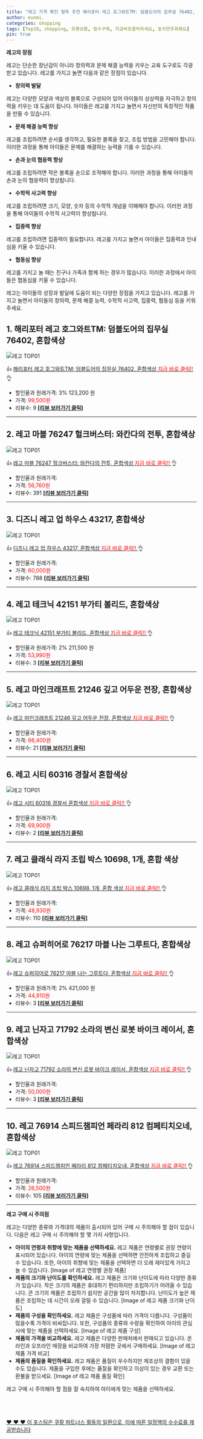 ```yaml
---
title: "레고 가격 확인 필독 추천 해리포터 레고 호그와트TM: 덤블도어의 집무실 76402, 혼합색상 비교 장점 구매가이드"
author: eunmi.
categories: shopping
tags: [Top10, shopping, 유행상품, 필수구매, 지금바로클릭하세요, 놓치면후회해요]
pin: true
---
```

**레고의 장점**

레고는 단순한 장난감이 아니라 창의력과 문제 해결 능력을 키우는 교육 도구로도 각광받고 있습니다. 레고를 가지고 놀면 다음과 같은 장점이 있습니다.

* **창의력 발달**

레고는 다양한 모양과 색상의 블록으로 구성되어 있어 아이들의 상상력을 자극하고 창의력을 키우는 데 도움이 됩니다. 아이들은 레고를 가지고 놀면서 자신만의 독창적인 작품을 만들 수 있습니다.

* **문제 해결 능력 향상**

레고를 조립하려면 순서를 생각하고, 필요한 블록을 찾고, 조립 방법을 고민해야 합니다. 이러한 과정을 통해 아이들은 문제를 해결하는 능력을 기를 수 있습니다.

* **손과 눈의 협응력 향상**

레고를 조립하려면 작은 블록을 손으로 조작해야 합니다. 이러한 과정을 통해 아이들의 손과 눈의 협응력이 향상됩니다.

* **수학적 사고력 향상**

레고를 조립하려면 크기, 모양, 숫자 등의 수학적 개념을 이해해야 합니다. 이러한 과정을 통해 아이들의 수학적 사고력이 향상됩니다.

* **집중력 향상**

레고를 조립하려면 집중력이 필요합니다. 레고를 가지고 놀면서 아이들은 집중력과 인내심을 키울 수 있습니다.

* **협동심 향상**

레고를 가지고 놀 때는 친구나 가족과 함께 하는 경우가 많습니다. 이러한 과정에서 아이들은 협동심을 키울 수 있습니다.

레고는 아이들의 성장과 발달에 도움이 되는 다양한 장점을 가지고 있습니다. 레고를 가지고 놀면서 아이들의 창의력, 문제 해결 능력, 수학적 사고력, 집중력, 협동심 등을 키워주세요.

   

## 1. 해리포터 레고 호그와트TM: 덤블도어의 집무실 76402, 혼합색상

![레고 TOP01](https://thumbnail7.coupangcdn.com/thumbnails/remote/230x230ex/image/retail/images/2022/05/19/16/9/37295286-f5c0-47a4-abe7-09aae57c5cf8.jpg)


👍 [해리포터 레고 호그와트TM: 덤블도어의 집무실 76402, 혼합색상 <font color=red> 지금 바로 클릭!! </font> ](https://link.coupang.com/re/AFFSDP?lptag=AF3617701&subid=GithubCoopas&pageKey=6532470809&traceid=V0-153&itemId=14514018728&vendorItemId=81756907422) 👌 


- 할인율과 원래가격: 3%  123,200   원
- 가격: <span style='color:red'>99,500원</span>
- 리뷰수: 9  [**[리뷰 보러가기 클릭]**](https://link.coupang.com/re/AFFSDP?lptag=AF3617701&subid=GithubCoopas&pageKey=6532470809&traceid=V0-153&itemId=14514018728&vendorItemId=81756907422)

---


   

## 2. 레고 마블 76247 헐크버스터: 와칸다의 전투, 혼합색상

![레고 TOP01](https://thumbnail10.coupangcdn.com/thumbnails/remote/230x230ex/image/retail/images/2022/12/15/13/0/4768ca08-202f-498c-863a-e890859ec86a.png)


👍 [레고 마블 76247 헐크버스터: 와칸다의 전투, 혼합색상 <font color=red> 지금 바로 클릭!! </font> ](https://link.coupang.com/re/AFFSDP?lptag=AF3617701&subid=GithubCoopas&pageKey=6997055770&traceid=V0-153&itemId=17145508673&vendorItemId=84318279372) 👌 


- 할인율과 원래가격: 
- 가격: <span style='color:red'>56,760원</span>
- 리뷰수: 391  [**[리뷰 보러가기 클릭]**](https://link.coupang.com/re/AFFSDP?lptag=AF3617701&subid=GithubCoopas&pageKey=6997055770&traceid=V0-153&itemId=17145508673&vendorItemId=84318279372)

---


   

## 3. 디즈니 레고 업 하우스 43217, 혼합색상

![레고 TOP01](https://thumbnail7.coupangcdn.com/thumbnails/remote/230x230ex/image/retail/images/2023/03/16/11/0/a6a700b7-1352-4bb1-bff1-ff413a308460.png)


👍 [디즈니 레고 업 하우스 43217, 혼합색상 <font color=red> 지금 바로 클릭!! </font> ](https://link.coupang.com/re/AFFSDP?lptag=AF3617701&subid=GithubCoopas&pageKey=7209573049&traceid=V0-153&itemId=18241530683&vendorItemId=85388467653) 👌 


- 할인율과 원래가격: 
- 가격: <span style='color:red'>60,000원</span>
- 리뷰수: 788  [**[리뷰 보러가기 클릭]**](https://link.coupang.com/re/AFFSDP?lptag=AF3617701&subid=GithubCoopas&pageKey=7209573049&traceid=V0-153&itemId=18241530683&vendorItemId=85388467653)

---


   

## 4. 레고 테크닉 42151 부가티 볼리드, 혼합색상

![레고 TOP01](https://thumbnail8.coupangcdn.com/thumbnails/remote/230x230ex/image/retail/images/2022/12/15/13/8/6fbb2c6d-9d2c-4a63-89fc-11dbc56787cb.png)


👍 [레고 테크닉 42151 부가티 볼리드, 혼합색상 <font color=red> 지금 바로 클릭!! </font> ](https://link.coupang.com/re/AFFSDP?lptag=AF3617701&subid=GithubCoopas&pageKey=6997057707&traceid=V0-153&itemId=17145516291&vendorItemId=84318286708) 👌 


- 할인율과 원래가격: 2%  211,500   원
- 가격: <span style='color:red'>53,990원</span>
- 리뷰수: 3  [**[리뷰 보러가기 클릭]**](https://link.coupang.com/re/AFFSDP?lptag=AF3617701&subid=GithubCoopas&pageKey=6997057707&traceid=V0-153&itemId=17145516291&vendorItemId=84318286708)

---


   

## 5. 레고 마인크래프트 21246 깊고 어두운 전장, 혼합색상

![레고 TOP01](https://thumbnail8.coupangcdn.com/thumbnails/remote/230x230ex/image/retail/images/2022/12/15/13/2/7ed379c0-bba4-47d7-a2bc-7d50d4d913bd.png)


👍 [레고 마인크래프트 21246 깊고 어두운 전장, 혼합색상 <font color=red> 지금 바로 클릭!! </font> ](https://link.coupang.com/re/AFFSDP?lptag=AF3617701&subid=GithubCoopas&pageKey=6997055307&traceid=V0-153&itemId=17145507257&vendorItemId=84318277779) 👌 


- 할인율과 원래가격: 
- 가격: <span style='color:red'>66,400원</span>
- 리뷰수: 21  [**[리뷰 보러가기 클릭]**](https://link.coupang.com/re/AFFSDP?lptag=AF3617701&subid=GithubCoopas&pageKey=6997055307&traceid=V0-153&itemId=17145507257&vendorItemId=84318277779)

---


   

## 6. 레고 시티 60316 경찰서 혼합색상

![레고 TOP01](https://thumbnail7.coupangcdn.com/thumbnails/remote/230x230ex/image/retail/images/11498323313811511-e8db4423-275b-4deb-8c0a-9b35050110c8.jpg)


👍 [레고 시티 60316 경찰서 혼합색상 <font color=red> 지금 바로 클릭!! </font> ](https://link.coupang.com/re/AFFSDP?lptag=AF3617701&subid=GithubCoopas&pageKey=6239431378&traceid=V0-153&itemId=12585782260&vendorItemId=79853764679) 👌 


- 할인율과 원래가격: 
- 가격: <span style='color:red'>69,900원</span>
- 리뷰수: 2  [**[리뷰 보러가기 클릭]**](https://link.coupang.com/re/AFFSDP?lptag=AF3617701&subid=GithubCoopas&pageKey=6239431378&traceid=V0-153&itemId=12585782260&vendorItemId=79853764679)

---


   

## 7. 레고 클래식 라지 조립 박스 10698, 1개, 혼합 색상

![레고 TOP01](https://thumbnail9.coupangcdn.com/thumbnails/remote/230x230ex/image/retail/images/8576285764019271-a5109073-927f-4f70-8a06-7aa5bbf4659d.jpg)


👍 [레고 클래식 라지 조립 박스 10698, 1개, 혼합 색상 <font color=red> 지금 바로 클릭!! </font> ](https://link.coupang.com/re/AFFSDP?lptag=AF3617701&subid=GithubCoopas&pageKey=7708749458&traceid=V0-153&itemId=20658389555&vendorItemId=3005538862) 👌 


- 할인율과 원래가격: 
- 가격: <span style='color:red'>48,930원</span>
- 리뷰수: 110  [**[리뷰 보러가기 클릭]**](https://link.coupang.com/re/AFFSDP?lptag=AF3617701&subid=GithubCoopas&pageKey=7708749458&traceid=V0-153&itemId=20658389555&vendorItemId=3005538862)

---


   

## 8. 레고 슈퍼히어로 76217 마블 나는 그루트다, 혼합색상

![레고 TOP01](https://thumbnail6.coupangcdn.com/thumbnails/remote/230x230ex/image/rs_quotation_api/thc5f5tt/f72118f5f96f4306b5f099baabd42950.jpg)


👍 [레고 슈퍼히어로 76217 마블 나는 그루트다, 혼합색상 <font color=red> 지금 바로 클릭!! </font> ](https://link.coupang.com/re/AFFSDP?lptag=AF3617701&subid=GithubCoopas&pageKey=6590737975&traceid=V0-153&itemId=14871219409&vendorItemId=82110245567) 👌 


- 할인율과 원래가격: 2%  421,000   원
- 가격: <span style='color:red'>44,910원</span>
- 리뷰수: 3  [**[리뷰 보러가기 클릭]**](https://link.coupang.com/re/AFFSDP?lptag=AF3617701&subid=GithubCoopas&pageKey=6590737975&traceid=V0-153&itemId=14871219409&vendorItemId=82110245567)

---


   

## 9. 레고 닌자고 71792 소라의 변신 로봇 바이크 레이서, 혼합색상

![레고 TOP01](https://thumbnail6.coupangcdn.com/thumbnails/remote/230x230ex/image/rs_quotation_api/qaqo8lzp/c389d78e74e04b70902d3a9d5d25870b.png)


👍 [레고 닌자고 71792 소라의 변신 로봇 바이크 레이서, 혼합색상 <font color=red> 지금 바로 클릭!! </font> ](https://link.coupang.com/re/AFFSDP?lptag=AF3617701&subid=GithubCoopas&pageKey=7328230472&traceid=V0-153&itemId=18808666913&vendorItemId=85939263879) 👌 


- 할인율과 원래가격: 
- 가격: <span style='color:red'>50,000원</span>
- 리뷰수: 3  [**[리뷰 보러가기 클릭]**](https://link.coupang.com/re/AFFSDP?lptag=AF3617701&subid=GithubCoopas&pageKey=7328230472&traceid=V0-153&itemId=18808666913&vendorItemId=85939263879)

---


   

## 10. 레고 76914 스피드챔피언 페라리 812 컴페티치오네, 혼합색상

![레고 TOP01](https://thumbnail8.coupangcdn.com/thumbnails/remote/230x230ex/image/rs_quotation_api/zxsqv8d9/94a35fa9680d431da89dbc9f69223baf.png)


👍 [레고 76914 스피드챔피언 페라리 812 컴페티치오네, 혼합색상 <font color=red> 지금 바로 클릭!! </font> ](https://link.coupang.com/re/AFFSDP?lptag=AF3617701&subid=GithubCoopas&pageKey=7144423686&traceid=V0-153&itemId=17947595965&vendorItemId=85105352072) 👌 


- 할인율과 원래가격: 
- 가격: <span style='color:red'>26,500원</span>
- 리뷰수: 105  [**[리뷰 보러가기 클릭]**](https://link.coupang.com/re/AFFSDP?lptag=AF3617701&subid=GithubCoopas&pageKey=7144423686&traceid=V0-153&itemId=17947595965&vendorItemId=85105352072)

---
**레고 구매 시 주의점**

레고는 다양한 종류와 가격대의 제품이 출시되어 있어 구매 시 주의해야 할 점이 있습니다. 다음은 레고 구매 시 주의해야 할 몇 가지 사항입니다.

* **아이의 연령과 취향에 맞는 제품을 선택하세요.** 레고 제품은 연령별로 권장 연령이 표시되어 있습니다. 아이의 연령에 맞는 제품을 선택하면 안전하게 조립하고 즐길 수 있습니다. 또한, 아이의 취향에 맞는 제품을 선택하면 더 오래 재미있게 가지고 놀 수 있습니다.
[Image of 레고 연령별 권장 제품]
* **제품의 크기와 난이도를 확인하세요.** 레고 제품은 크기와 난이도에 따라 다양한 종류가 있습니다. 작은 크기의 제품은 휴대하기 편리하지만 조립하기가 어려울 수 있습니다. 큰 크기의 제품은 조립하기 쉽지만 공간을 많이 차지합니다. 난이도가 높은 제품은 조립하는 데 시간이 오래 걸릴 수 있습니다.
[Image of 레고 제품 크기와 난이도]
* **제품의 구성을 확인하세요.** 레고 제품은 구성품에 따라 가격이 다릅니다. 구성품이 많을수록 가격이 비싸집니다. 또한, 구성품의 종류와 수량을 확인하여 아이의 관심사에 맞는 제품을 선택하세요.
[Image of 레고 제품 구성]
* **제품의 가격을 비교하세요.** 레고 제품은 다양한 판매처에서 판매되고 있습니다. 온라인과 오프라인 매장을 비교하여 가장 저렴한 곳에서 구매하세요.
[Image of 레고 제품 가격 비교]
* **제품의 품질을 확인하세요.** 레고 제품은 품질이 우수하지만 제조상의 결함이 있을 수도 있습니다. 제품을 구입한 후에는 품질을 확인하고 이상이 있는 경우 교환 또는 환불을 받으세요.
[Image of 레고 제품 품질 확인]

레고 구매 시 주의해야 할 점을 잘 숙지하여 아이에게 맞는 제품을 선택하세요.<br><br><br><br><br> [ ❤ ❤ ❤ 이 포스팅은 쿠팡 파트너스 활동의 일환으로, 이에 따른 일정액의 수수료를 제공받습니다](https://link.coupang.com/a/bcEFyh)